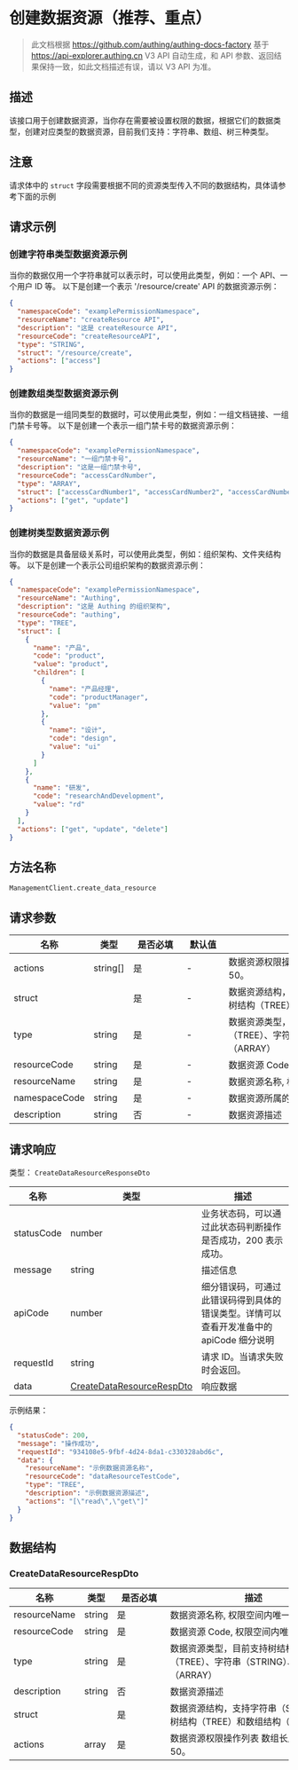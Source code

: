# 创建数据资源（推荐、重点）

<!--
  警告⚠️：
  不要直接修改该文档，
  https://github.com/Authing/authing-docs-factory
  使用该项目进行生成
-->

<LastUpdated />

> 此文档根据 https://github.com/authing/authing-docs-factory 基于 https://api-explorer.authing.cn V3 API 自动生成，和 API 参数、返回结果保持一致，如此文档描述有误，请以 V3 API 为准。


  ## 描述
  该接口用于创建数据资源，当你存在需要被设置权限的数据，根据它们的数据类型，创建对应类型的数据资源，目前我们支持：字符串、数组、树三种类型。
  ## 注意
  请求体中的 `struct` 字段需要根据不同的资源类型传入不同的数据结构，具体请参考下面的示例
## 请求示例
### 创建字符串类型数据资源示例
当你的数据仅用一个字符串就可以表示时，可以使用此类型，例如：一个 API、一个用户 ID 等。
以下是创建一个表示 '/resource/create' API 的数据资源示例：
```json
{
  "namespaceCode": "examplePermissionNamespace",
  "resourceName": "createResource API",
  "description": "这是 createResource API",
  "resourceCode": "createResourceAPI",
  "type": "STRING",
  "struct": "/resource/create",
  "actions": ["access"]
}
```

### 创建数组类型数据资源示例
当你的数据是一组同类型的数据时，可以使用此类型，例如：一组文档链接、一组门禁卡号等。
以下是创建一个表示一组门禁卡号的数据资源示例：
```json
{
  "namespaceCode": "examplePermissionNamespace",
  "resourceName": "一组门禁卡号",
  "description": "这是一组门禁卡号",
  "resourceCode": "accessCardNumber",
  "type": "ARRAY",
  "struct": ["accessCardNumber1", "accessCardNumber2", "accessCardNumber3"],
  "actions": ["get", "update"]
}
```

### 创建树类型数据资源示例
当你的数据是具备层级关系时，可以使用此类型，例如：组织架构、文件夹结构等。
以下是创建一个表示公司组织架构的数据资源示例：
```json
{
  "namespaceCode": "examplePermissionNamespace",
  "resourceName": "Authing",
  "description": "这是 Authing 的组织架构",
  "resourceCode": "authing",
  "type": "TREE",
  "struct": [
    {
      "name": "产品",
      "code": "product",
      "value": "product",
      "children": [
        {
          "name": "产品经理",
          "code": "productManager",
          "value": "pm"
        },
        {
          "name": "设计",
          "code": "design",
          "value": "ui"
        }
      ]
    },
    {
      "name": "研发",
      "code": "researchAndDevelopment",
      "value": "rd"
    }
  ],
  "actions": ["get", "update", "delete"]
}
```
  

## 方法名称

`ManagementClient.create_data_resource`

## 请求参数

| 名称 | 类型 | <div style="width:80px">是否必填</div> | <div style="width:60px">默认值</div> | <div style="width:300px">描述</div> | <div style="width:200px">示例值</div> |
| ---- | ---- | ---- | ---- | ---- | ---- |
| actions | string[] | 是 | - | 数据资源权限操作列表 数组长度限制：50。 | `["read","get"]` |
| struct | <a href="#"></a> | 是 | - | 数据资源结构，支持字符串（STRING）、树结构（TREE）和数组结构（ARRAY）。  |  |
| type | string | 是 | - | 数据资源类型，目前支持树结构（TREE）、字符串（STRING）、数组（ARRAY）  | `TREE` |
| resourceCode | string | 是 | - | 数据资源 Code, 权限空间内唯一  | `dataResourceTestCode` |
| resourceName | string | 是 | - | 数据资源名称, 权限空间内唯一  | `示例数据资源名称` |
| namespaceCode | string | 是 | - | 数据资源所属的权限空间 Code  | `examplePermissionNamespace` |
| description | string | 否 | - | 数据资源描述  | `示例数据资源描述` |




## 请求响应

类型： `CreateDataResourceResponseDto`

| 名称 | 类型 | 描述 |
| ---- | ---- | ---- |
| statusCode | number | 业务状态码，可以通过此状态码判断操作是否成功，200 表示成功。 |
| message | string | 描述信息 |
| apiCode | number | 细分错误码，可通过此错误码得到具体的错误类型。详情可以查看开发准备中的 apiCode 细分说明 |
| requestId | string | 请求 ID。当请求失败时会返回。 |
| data | <a href="#CreateDataResourceRespDto">CreateDataResourceRespDto</a> | 响应数据 |



示例结果：

```json
{
  "statusCode": 200,
  "message": "操作成功",
  "requestId": "934108e5-9fbf-4d24-8da1-c330328abd6c",
  "data": {
    "resourceName": "示例数据资源名称",
    "resourceCode": "dataResourceTestCode",
    "type": "TREE",
    "description": "示例数据资源描述",
    "actions": "[\"read\",\"get\"]"
  }
}
```

## 数据结构


### <a id="CreateDataResourceRespDto"></a> CreateDataResourceRespDto

| 名称 | 类型 | <div style="width:80px">是否必填</div> | <div style="width:300px">描述</div> | <div style="width:200px">示例值</div> |
| ---- |  ---- | ---- | ---- | ---- |
| resourceName | string | 是 | 数据资源名称, 权限空间内唯一   |  `示例数据资源名称` |
| resourceCode | string | 是 | 数据资源 Code, 权限空间内唯一   |  `dataResourceTestCode` |
| type | string | 是 | 数据资源类型，目前支持树结构（TREE）、字符串（STRING）、数组（ARRAY）   | TREE |
| description | string | 否 | 数据资源描述   |  `示例数据资源描述` |
| struct |  | 是 | 数据资源结构，支持字符串（STRING）、树结构（TREE）和数组结构（ARRAY）。   |  |
| actions | array | 是 | 数据资源权限操作列表 数组长度限制：50。  |  `["read","get"]` |


